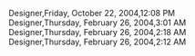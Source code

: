 ﻿Designer,Friday, October 22, 2004,12:08 PM  Designer,Thursday, February 26, 2004,3:01 AM  Designer,Thursday, February 26, 2004,2:18 AM  Designer,Thursday, February 26, 2004,2:12 AM